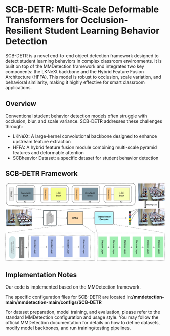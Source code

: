 # SCB-DETR: Multi-Scale Deformable Transformers for Occlusion-Resilient Student Learning Behavior Detection

SCB-DETR is a novel end-to-end object detection framework designed to detect student learning behaviors in complex classroom environments. It is built on top of the MMDetection framework and integrates two key components: the LKNeXt backbone and the Hybrid Feature Fusion Architecture (HFFA). This model is robust to occlusion, scale variation, and behavioral similarity, making it highly effective for smart classroom applications.

## Overview

Conventional student behavior detection models often struggle with occlusion, blur, and scale variance. SCB-DETR addresses these challenges through:

- LKNeXt: A large-kernel convolutional backbone designed to enhance upstream feature extraction
- HFFA: A hybrid feature fusion module combining multi-scale pyramid features and deformable attention
- SCBheavior Dataset: a specific dataset for student behavior detection

## SCB-DETR Framework

<img src="overall_structure.png" alt="SCB-DETR Model Structure" width="600"/>

## Implementation Notes

Our code is implemented based on the MMDetection framework.

The specific configuration files for SCB-DETR are located in:**/mmdetection-main/mmdetection-main/configs/SCB-DETR**

For dataset preparation, model training, and evaluation, please refer to the standard MMDetection configuration and usage style. You may follow the official MMDetection documentation for details on how to define datasets, modify model backbones, and run training/testing pipelines.

